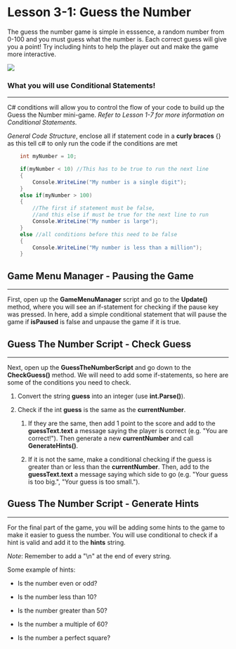 # Lesson 3-1: Guess the Number 
The guess the number game is simple in esssence, a random number from 0-100 and you must guess what the number is. Each correct guess will give you a point! Try including hints to help the player out and make the game more interactive.

![](https://cdn.discordapp.com/attachments/984881858758193182/1051946265006579732/ezgif.com-gif-maker21.gif) 

### What you will use **Conditional Statements!**
---

C# conditions will allow you to control the flow of your code to build up the Guess the Number mini-game. *Refer to Lesson 1-7 for more information on Conditional Statements.*

*General Code Structure*, enclose all if statement code in a **curly braces** {} as this tell c# to only run the code if the conditions are met
```csharp
    int myNumber = 10;

    if(myNumber < 10) //This has to be true to run the next line
    {
        Console.WriteLine("My number is a single digit");
    }
    else if(myNumber > 100)
    {
        //The first if statement must be false, 
        //and this else if must be true for the next line to run
        Console.WriteLine("My number is large");
    }
    else //all conditions before this need to be false
    {
        Console.WriteLine("My number is less than a million");   
    }
```

## Game Menu Manager - Pausing the Game
---
First, open up the **GameMenuManager** script and go to the **Update()** method, where you will see an if-statement for checking if the pause key was pressed. In here, add a simple conditional statement that will pause the game if **isPaused** is false and unpause the game if it is true.

## Guess The Number Script - Check Guess
---
Next, open up the **GuessTheNumberScript** and go down to the **CheckGuess()** method. We will need to add some if-statements, so here are some of the conditions you need to check.

1. Convert the string **guess** into an integer (use **int.Parse()**).

2. Check if the int **guess** is the same as the **currentNumber**.

   1. If they are the same, then add 1 point to the score and add to the **guessText.text** a message saying the player is correct (e.g. "You are correct!"). Then generate a new **currentNumber** and call **GenerateHints()**.

   2. If it is not the same, make a conditional checking if the guess is greater than or less than the **currentNumber**. Then, add to the **guessText.text** a message saying which side to go (e.g. "Your guess is too big.", "Your guess is too small.").

## Guess The Number Script - Generate Hints
---

For the final part of the game, you will be adding some hints to the game to make it easier to guess the number. You will use conditional to check if a hint is valid and add it to the **hints** string.

*Note*: Remember to add a "\n" at the end of every string.

Some example of hints:

* Is the number even or odd?

* Is the number less than 10?

* Is the number greater than 50?

* Is the number a multiple of 60?

* Is the number a perfect square?
